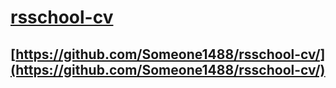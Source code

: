 # [rsschool-cv](https://someone1488.github.io/rsschool-cv/cv)
## [https://github.com/Someone1488/rsschool-cv/](https://github.com/Someone1488/rsschool-cv/)
